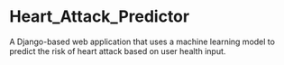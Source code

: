 # Heart_Attack_Predictor
A Django-based web application that uses a machine learning model to predict the risk of heart attack based on user health input.
